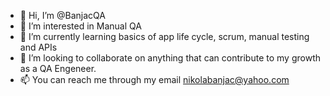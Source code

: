 - 👋 Hi, I’m @BanjacQA
- 👀 I’m interested in Manual QA
- 🌱 I’m currently learning basics of app life cycle, scrum, manual testing and APIs
- 💞️ I’m looking to collaborate on anything that can contribute to my growth as a QA Engeneer.
- 📫 You can reach me through my email nikolabanjac@yahoo.com

<!---
BanjacQA/BanjacQA is a ✨ special ✨ repository because its `README.md` (this file) appears on your GitHub profile.
You can click the Preview link to take a look at your changes.
--->
